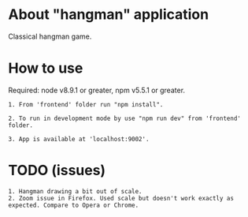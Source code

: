 # About "hangman" application

Classical hangman game.


# How to use

Required: node v8.9.1 or greater, npm v5.5.1 or greater.

    1. From 'frontend' folder run "npm install".
    
    2. To run in development mode by use "npm run dev" from 'frontend' folder. 
    
    3. App is available at 'localhost:9002'.


# TODO (issues)

    1. Hangman drawing a bit out of scale.
    2. Zoom issue in Firefox. Used scale but doesn't work exactly as expected. Compare to Opera or Chrome.
